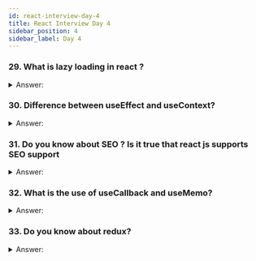 ```yaml
---
id: react-interview-day-4
title: React Interview Day 4
sidebar_position: 4
sidebar_label: Day 4
---
```


### 29. What is lazy loading in react ?

<details>
   <summary>Answer:</summary>

**Lazy Loading in React:**

Lazy loading is a technique used in React to improve the performance of your web application by loading components only when they are needed. Instead of loading all the components when the page loads, lazy loading allows you to load specific components on-demand, as the user interacts with your app. This can help reduce the initial load time and improve the user experience.

**Example:**

Imagine you have a React application with multiple pages, and each page has its own set of components. Without lazy loading, when a user visits your application, all the components for all the pages would be loaded upfront, even if the user may not visit all of them.

With lazy loading, you can dynamically load components when they are actually needed. Let's say you have a "Settings" page in your app, and it has a complex configuration component. Using lazy loading, you can ensure that the configuration component is only loaded when the user navigates to the "Settings" page.

**Simple code example:**

```jsx
import React, { lazy, Suspense } from 'react';
import { BrowserRouter as Router, Route, Switch } from 'react-router-dom';

// Lazy load the components
const HomePage = lazy(() => import('./HomePage'));
const AboutPage = lazy(() => import('./AboutPage'));
const SettingsPage = lazy(() => import('./SettingsPage'));

function App() {
  return (
    <Router>
      <Suspense fallback={<div>Loading...</div>}>
        <Switch>
          <Route exact path="/" component={HomePage} />
          <Route path="/about" component={AboutPage} />
          <Route path="/settings" component={SettingsPage} />
        </Switch>
      </Suspense>
    </Router>
  );
}

export default App;
```

In this example, the `lazy` function is used to load the components only when they are actually needed. The `Suspense` component is used to show a fallback UI (in this case, "Loading...") while the lazy-loaded component is being fetched. This way, the "SettingsPage" component will only be loaded when the user navigates to the "/settings" route, reducing the initial load time.

Lazy loading is a powerful technique to optimize your React application's performance by loading resources only when required, improving user experience and reducing unnecessary initial data and code loading.

</details>

### 30. Difference between useEffect and useContext?

<details>
  <summary>Answer:</summary>

Difference between `useEffect` and `useContext` in React, using simple language and examples. 

| Aspect         | `useEffect`                                                                                                      | `useContext`                                                                                                     |
|----------------|------------------------------------------------------------------------------------------------------------------|------------------------------------------------------------------------------------------------------------------|
| Purpose        | Used for performing side effects (e.g., data fetching, DOM manipulation) after rendering.                    | Used for accessing context values (data) from a parent component without passing props through intermediaries. |
| Hook Type      | A hook that runs after every render.                                                                             | A hook that provides access to a specific context.                                                               |
| Usage          | ``` const Component = () => {   useEffect(() => {     // Side effect logic   }, [dependency]);   return (     // JSX   ); }; ``` | ``` const value = useContext(Context); ```                                                                   |
| Example        | ``` useEffect(() => {   document.title = "Updated Title"; }, []); ```                                      | ``` const user = useContext(UserContext); ```                                                                 |
| Dependency     | Optional array of dependencies to watch; if any dependency changes, the effect runs (empty array = once).  | Context to access, retrieved from a parent component's `Provider`.                                               |
| Use Cases      | Data fetching, DOM manipulation, subscriptions, etc.                                                            | Accessing global data like user authentication status, theme settings, etc.                                    |

**Example for `useEffect`:**
Let's say you have a component that needs to change the document title after rendering:

```jsx
import React, { useEffect } from 'react';

const TitleUpdater = () => {
  useEffect(() => {
    document.title = 'Updated Title';
  }, []);

  return <div>Component content</div>;
};
```

In this example, `useEffect` is used to update the document title after the component renders. The empty dependency array ensures that this effect runs only once, after the initial render.

**Example for `useContext`:**
Assume you have a context that holds the current user's information:

```jsx
import React, { useContext } from 'react';

const UserContext = React.createContext();

const UserProfile = () => {
  const user = useContext(UserContext);

  return <div>{user.name}'s profile</div>;
};

// In a parent component, provide the user context
const App = () => {
  const user = { name: 'John' };

  return (
    <UserContext.Provider value={user}>
      <UserProfile />
    </UserContext.Provider>
  );
};
```

In this example, the `useContext` hook allows you to access the `user` object stored in the `UserContext` from the `UserProfile` component, without having to pass it down as a prop through every intermediate component.

:::tip
Remember, `useEffect` is mainly about handling side effects and running code after rendering, while `useContext` is about accessing global context data in a clean and efficient way.
:::

</details>

### 31. Do you know about SEO ? Is it true that react js supports SEO support

<details>
  <summary>Answer:</summary>

**SEO (Search Engine Optimization)**: SEO refers to the practice of optimizing your website so that search engines can easily understand its content and rank it higher in search results. The goal is to make your website more visible to people searching for relevant topics.

**ReactJS and SEO**:
ReactJS is a powerful JavaScript library used to build dynamic and interactive web applications. However, by default, React applications can face challenges when it comes to SEO because search engines might have difficulty interpreting the content rendered by React, which is often generated dynamically on the client side.

For example, if your React application relies heavily on client-side rendering and dynamic updates, search engines may have a hard time indexing your content properly. This can lead to lower search engine rankings and decreased visibility.

**Server-Side Rendering (SSR) and SEO**:
To address the SEO challenges, React offers a technique called Server-Side Rendering (SSR). SSR involves rendering your React components on the server side before sending the fully-rendered HTML to the client's browser. This way, search engines can easily read and index the content, just like they do with traditional websites.

Imagine you have a React application with a blog page. Without SSR, the blog posts might be loaded and displayed after the initial page load using JavaScript. This can be problematic for SEO. However, with SSR, the server generates the complete HTML for the blog posts, allowing search engines to index them accurately.

**Example**:
Let's say you have a React application that showcases various products. Without SSR, the product details might be loaded using JavaScript after the initial page load. This can lead to search engines not fully understanding the product information.

With SSR, when a user requests the product page, the server would render the product details directly into the HTML. So, when search engines crawl your site, they see all the product details right away. This boosts the chances of your products ranking higher in search results.

:::info
ReactJS itself might pose SEO challenges due to its dynamic rendering nature, but by implementing Server-Side Rendering (SSR), you can make your React applications more SEO-friendly. This means search engines can better understand and index your content, leading to improved visibility and rankings in search results.
:::
</details>

### 32. What is the use of useCallback and useMemo?

<details>

<summary>Answer:</summary>
  
<code>useCallback</code>:

Imagine you're building a React application, and you have a component that renders a button. Whenever this button is clicked, it triggers a function. Now, you also have another component that renders something and uses this button-triggering function. Here's the catch: if you're not careful, every time the parent component renders, it could create a brand new instance of the function, even if it's the same code. This might lead to unnecessary re-renders of the child component.

`useCallback` comes to the rescue in this situation. It's a hook that helps you optimize your components by memoizing (caching) a function so that it doesn't get recreated every time the component renders, unless its dependencies change. This can help improve performance and prevent unnecessary re-renders.

**Example:**

```jsx
import React, { useCallback, useState } from 'react';

function ParentComponent() {
  const [count, setCount] = useState(0);

  const handleClick = useCallback(() => {
    console.log('Button clicked!');
  }, []); // No dependencies, so the function is cached and won't change

  return (
    <div>
      <button onClick={handleClick}>Click me</button>
      <ChildComponent onClick={handleClick} />
    </div>
  );
}

function ChildComponent({ onClick }) {
  console.log('ChildComponent rendered');
  // Render something that uses onClick
  return <div>Child component</div>;
}
```

**`useMemo`**:

Imagine you have a component that performs some complex calculations or data transformations inside its render function. Now, if these calculations don't change unless some specific data changes, it's inefficient to recompute them every time the component renders.

`useMemo` is another hook that helps optimize your components by memoizing the result of a function or computation, so it's only recomputed when the dependencies change.

**Example:**

```jsx
import React, { useMemo, useState } from 'react';
```

```jsx live

function ComplexCalculationComponent() {
  const [number, setNumber] = useState(5);

  const squaredNumber = useMemo(() => {
    console.log('Calculating squaredNumber');
    return number * number;
  }, [number]); // Recalculate only if 'number' changes

  return (
    <div>
      <p>Number: {number}</p>
      <p>Squared: {squaredNumber}</p>
    </div>
  );
}
```

In this example, `squaredNumber` is computed using `useMemo`. It's only recalculated if the `number` state changes, otherwise, it uses the cached value.

:::info
Remember, both `useCallback` and `useMemo` are about optimizing performance by avoiding unnecessary work. Use `useCallback` for caching functions and `useMemo` for caching values.
:::

</details>

### 33. Do you know about redux?

<details>
    <summary>Answer:</summary>
  
Redux is a state management library often used with React to help manage and organize the application's global state. It provides a way to store and manage data that needs to be shared and accessed across different components in a predictable and consistent manner.

Imagine you're building a shopping app with React, and you need to keep track of the items in the user's cart throughout the app. Instead of passing the cart data through multiple layers of components, Redux allows you to centralize this data in a single store and access it from any component in your application.

**Simple breakdown of Redux concepts:**

1. **Store**: The store is the single source of truth for your application's state. It holds all the data that needs to be shared between components.

2. **Actions**: Actions are plain JavaScript objects that represent events or actions that can change the state. For instance, an action could be "add item to cart."

3. **Reducers**: Reducers are functions that specify how the state changes in response to actions. They take the current state and an action as input and return a new state. Reducers are pure functions, meaning they don't modify the state directly.

4. **Dispatch**: Dispatch is a function provided by Redux that allows you to send actions to the store. When an action is dispatched, it triggers the corresponding reducer, which then updates the state.

5. **Connect**: In React, the `connect` function from the `react-redux` library is used to connect components to the Redux store. This enables components to access the state and dispatch actions.

Here's a simple example of how you might use Redux in a React application:

1. **Setting up Redux**:

```bash
npm install redux react-redux
```

2. **Creating Actions and Reducers**:

```jsx
// actions.js
export const addToCart = (item) => ({
  type: 'ADD_TO_CART',
  payload: item,
});

// reducers.js
const initialState = {
  cart: [],
};

const cartReducer = (state = initialState, action) => {
  switch (action.type) {
    case 'ADD_TO_CART':
      return {
        ...state,
        cart: [...state.cart, action.payload],
      };
    default:
      return state;
  }
};

export default cartReducer;
```

3. **Creating the Store and Connecting to Components**:

```jsx title="store.js"
import { createStore } from 'redux';
import cartReducer from './reducers';

const store = createStore(cartReducer);

export default store;
```

4. **Using Redux in a Component**:

```jsx title="Product.js"
import React from 'react';
import { connect } from 'react-redux';
import { addToCart } from './actions';

const Product = ({ product, addToCart }) => {
  return (
    <div>
      <h3>{product.name}</h3>
      <button onClick={() => addToCart(product)}>Add to Cart</button>
    </div>
  );
};

const mapDispatchToProps = {
  addToCart,
};

export default connect(null, mapDispatchToProps)(Product);
```

:::info
Remember, this is a simplified explanation and example. Redux can handle more complex scenarios, and there are additional concepts like middleware for asynchronous actions. In an interview, focus on explaining the core concepts (store, actions, reducers, dispatch, and connect) and how they work together to manage the application's state.
:::

</details>